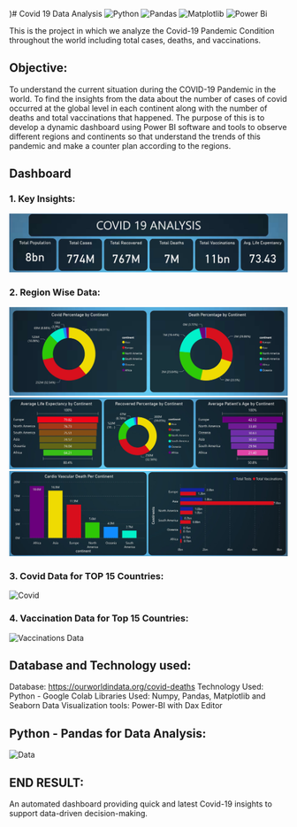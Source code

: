 )# Covid 19 Data Analysis
![Python](https://img.shields.io/badge/python-3670A0?style=for-the-badge&logo=python&logoColor=ffdd54)
![Pandas](https://img.shields.io/badge/pandas-%23150458.svg?style=for-the-badge&logo=pandas&logoColor=white)
![Matplotlib](https://img.shields.io/badge/Matplotlib-%23ffffff.svg?style=for-the-badge&logo=Matplotlib&logoColor=black)
![Power Bi](https://img.shields.io/badge/power_bi-F2C811?style=for-the-badge&logo=powerbi&logoColor=black)

This is the project in which we analyze the Covid-19 Pandemic Condition throughout the world including total cases, deaths, and vaccinations.
## Objective:
To understand the current situation during the COVID-19 Pandemic in the world. To find the insights from the data about the number of cases of covid occurred at the global level in each continent along with the number of deaths and total vaccinations that happened. The purpose of this is to develop a dynamic dashboard using Power BI software and tools to observe different regions and continents so that understand the trends of this pandemic and make a counter plan according to the regions.
## Dashboard
### 1. Key Insights:
![Key Insights](https://github.com/Rohit-Moghe/Covid-19-Data-Analysis/blob/310c47136b1a5dbfbc998d55648b6f2beb7bd99c/Key%20Insights/Dashboard.jpg)

### 2. Region Wise Data:



![Key Insights](https://github.com/Rohit-Moghe/Covid-19-Data-Analysis/blob/a41da5006bd3c708b79b7eddf2bae579d74b83f7/Key%20Insights/Percentage.jpg)
![Key Insights](https://github.com/Rohit-Moghe/Covid-19-Data-Analysis/blob/b9491f849bd713e0019f4c8fa6e2882a9a802581/Key%20Insights/Continent%20Insights.jpg)
![Key Insights](https://github.com/Rohit-Moghe/Covid-19-Data-Analysis/blob/b9491f849bd713e0019f4c8fa6e2882a9a802581/Key%20Insights/Continent%20Insights%202.jpg)

### 3. Covid Data for TOP 15 Countries:
![Covid](https://user-images.githubusercontent.com/96460908/153546378-7d2fcffa-f19b-469c-9cdc-a77c1c48675e.jpg)
### 4. Vaccination Data for Top 15 Countries:
![Vaccinations Data](https://user-images.githubusercontent.com/96460908/153546436-5a834b79-658a-418c-9486-cacb26ab5b5d.jpg)

## Database and Technology used:
Database: https://ourworldindata.org/covid-deaths
Technology Used: Python - Google Colab
Libraries Used: Numpy, Pandas, Matplotlib and Seaborn
Data Visualization tools: Power-BI with Dax Editor

## Python - Pandas for Data Analysis:
![Data](https://github.com/Rohit-Moghe/Covid-19-Data-Analysis/blob/8f650a397bfe9b2103552e6edbf237ea2038c0ee/Covid_19_EDA.ipynb)


## END RESULT:
An automated dashboard providing quick and latest Covid-19 insights to support data-driven decision-making.

